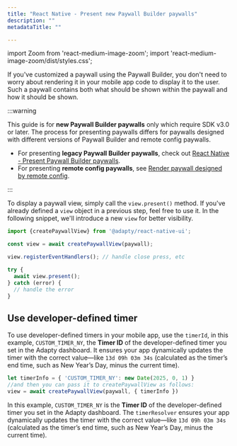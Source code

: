 ```yaml
---
title: "React Native - Present new Paywall Builder paywalls"
description: ""
metadataTitle: ""

---
```


import Zoom from 'react-medium-image-zoom';
import 'react-medium-image-zoom/dist/styles.css';

If you've customized a paywall using the Paywall Builder, you don't need to worry about rendering it in your mobile app code to display it to the user. Such a paywall contains both what should be shown within the paywall and how it should be shown.

:::warning

This guide is for **new Paywall Builder paywalls** only which require SDK v3.0 or later. The process for presenting paywalls differs for paywalls designed with different versions of Paywall Builder and remote config paywalls.

- For presenting **legacy Paywall Builder paywalls**, check out [React Native - Present Paywall Builder paywalls](react-native-present-paywalls-legacy).
- For presenting **remote config paywalls**, see [Render paywall designed by remote config](present-remote-config-paywalls).

:::

To display a paywall view, simply call the `view.present()` method. If you've already defined a `view` object in a previous step, feel free to use it. In the following snippet, we'll introduce a new `view` for better visibility.

```typescript title="React Native (TSX)"
import {createPaywallView} from '@adapty/react-native-ui';

const view = await createPaywallView(paywall);

view.registerEventHandlers(); // handle close press, etc

try {
  await view.present();
} catch (error) {
  // handle the error
}

```

## Use developer-defined timer

To use developer-defined timers in your mobile app, use the `timerId`, in this example, `CUSTOM_TIMER_NY`, the **Timer ID** of the developer-defined timer you set in the Adapty dashboard. It ensures your app dynamically updates the timer with the correct value—like `13d 09h 03m 34s` (calculated as the timer’s end time, such as New Year’s Day, minus the current time).

```typescript title="React Native (TSX)"
let timerInfo = { 'CUSTOM_TIMER_NY': new Date(2025, 0, 1) }
//and then you can pass it to createPaywallView as follows:
view = await createPaywallView(paywall, { timerInfo })
```

In this example, `CUSTOM_TIMER_NY` is the **Timer ID** of the developer-defined timer you set in the Adapty dashboard. The `timerResolver` ensures your app dynamically updates the timer with the correct value—like `13d 09h 03m 34s` (calculated as the timer’s end time, such as New Year’s Day, minus the current time).
